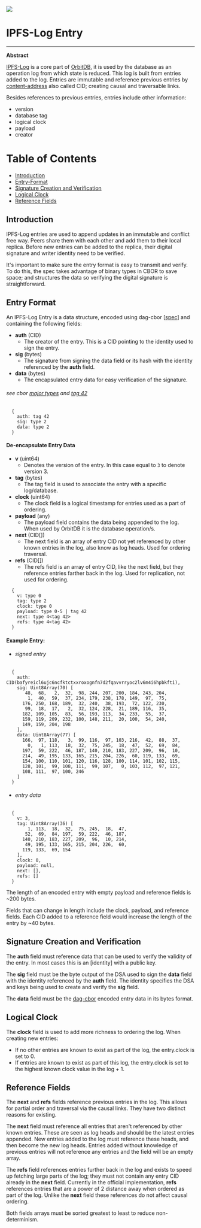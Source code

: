 ![](https://img.shields.io/badge/status-wip-orange.svg?style=flat-square)
# IPFS-Log Entry

-----

**Abstract**

[IPFS-Log](https://github.com/orbitdb/ipfs-log) is a core part of [OrbitDB](https://orbitdb.org), it is used by the database as an operation log from which state is reduced. This log is built from entries added to the log. Entries are immutable and reference previous entries by [content-address](https://docs.ipfs.io/concepts/content-addressing) also called CID; creating causal and traversable links.

Besides references to previous entries, entries include other information:

 - version
 - database tag
 - logical clock
 - payload
 - creator

# Table of Contents

- [Introduction](#introduction)
- [Entry-Format](#entry-format)
- [Signature Creation and Verification](#signature-creation-and-verification)
- [Logical Clock](#logical-clock)
- [Reference Fields](#reference-fields)

## Introduction

IPFS-Log entries are used to append updates in an immutable and conflict free way. Peers share them with each other and add them to their local replica.
Before new entries can be added to the replica, their digital signature and writer identity need to be verified.

It's important to make sure the entry format is easy to transmit and verify. To do this, the spec takes advantage of binary types in CBOR to save space; and structures the data so verifying the digital signature is straightforward.

## Entry Format

An IPFS-Log Entry is a data structure, encoded using dag-cbor [[spec](https://github.com/ipld/ipld/blob/master/specs/codecs/dag-cbor/spec.md)] and containing the following fields:

- **auth** (CID)
  - The creator of the entry. This is a CID pointing to the identity used to sign the entry.
- **sig** (bytes)
  - The signature from signing the data field or its hash with the identity referenced by the **auth** field.
- **data** (bytes)
  - The encapsulated entry data for easy verification of the signature.
###### see cbor [major types](https://www.rfc-editor.org/rfc/rfc8949.html#section-3.1) and [tag 42](https://github.com/ipld/cid-cbor/)

```
  {
    auth: tag 42
    sig: type 2
    data: type 2
  }
```

#### De-encapsulate Entry Data

- **v** (uint64)
  - Denotes the version of the entry. In this case equal to `3` to denote version 3.
- **tag** (bytes)
  - The tag field is used to associate the entry with a specific log/database.
- **clock** (uint64)
  - The clock field is a logical timestamp for entries used as a part of ordering.
- **payload** (any)
  - The payload field contains the data being appended to the log. When used by OrbitDB it is the database operation/s.
- **next** (CID[])
  - The next field is an array of entry CID not yet referenced by other known entries in the log, also know as log heads. Used for ordering traversal.
- **refs** (CID[])
  - The refs field is an array of entry CID, like the next field, but they reference entries farther back in the log. Used for replication, not used for ordering.
```
  {
    v: type 0
    tag: type 2
    clock: type 0
    payload: type 0-5 | tag 42
    next: type 4<tag 42>
    refs: type 4<tag 42>
  }
```

#### Example Entry:

- ###### signed entry
```
  {
    auth: CID(bafyreicl6ujc6ncfktctxxroxognfn7d2fqavvrryoc2lv6m4i6hpbkfti),
    sig: Uint8Array(70) [
       48,  68,   2,  32,  98, 244, 207, 200, 184, 243, 204,
        1,  40,  59,  37, 234, 179, 238, 178, 149,  97,  75,
      176, 250, 168, 189,  32, 240,  38, 193,  72, 122, 230,
       99,  18,  17,   2,  32, 124, 228,  21, 189, 116,  35,
      182, 109, 105,  83,  56, 193, 113,  34, 233,  55,  37,
      159, 119, 209, 232, 100, 148, 211,  20, 100,  54, 240,
      149, 159, 204, 198
    ],
    data: Uint8Array(77) [
      166,  97, 118,   3,  99, 116,  97, 103, 216,  42,  88,  37,
        0,   1, 113,  18,  32,  75, 245,  18,  47,  52,  69,  84,
      197,  59, 222,  46, 187, 140, 210, 183, 227, 209,  96,  10,
      214,  49, 195, 133, 165, 215, 204, 226,  60, 119, 133,  69,
      154, 100, 110, 101, 120, 116, 128, 100, 114, 101, 102, 115,
      128, 101,  99, 108, 111,  99, 107,   0, 103, 112,  97, 121,
      108, 111,  97, 100, 246
    ]
  }
```
- ###### entry data
```
  {
    v: 3,
    tag: Uint8Array(36) [
        1, 113,  18,  32,  75, 245,  18,  47,
       52,  69,  84, 197,  59, 222,  46, 187,
      140, 210, 183, 227, 209,  96,  10, 214,
       49, 195, 133, 165, 215, 204, 226,  60,
      119, 133,  69, 154
    ],
    clock: 0,
    payload: null,
    next: [],
    refs: []
  }
```

The length of an encoded entry with empty payload and reference fields is ~200 bytes.

Fields that can change in length include the clock, payload, and reference fields. Each CID added to a reference field would increase the length of the entry by ~40 bytes.

## Signature Creation and Verification

The **auth** field must reference data that can be used to verify the validity of the entry. In most cases this is an [identity] with a public key.

The **sig** field must be the byte output of the DSA used to sign the **data** field with the identity referenced by the **auth** field. The identity specifies the DSA and keys being used to create and verify the **sig** field.

The **data** field must be the [dag-cbor](https://github.com/ipld/ipld/blob/master/specs/codecs/dag-cbor/spec.md) encoded entry data in its bytes format.

## Logical Clock

The **clock** field is used to add more richness to ordering the log. When creating new entries:

 - If no other entries are known to exist as part of the log, the entry.clock is set to 0.
 - If entries are known to exist as part of this log, the entry.clock is set to the highest known clock value in the log + 1.

## Reference Fields

The **next** and **refs** fields reference previous entries in the log. This allows for partial order and traversal via the causal links. They have two distinct reasons for existing.

The **next** field must reference all entries that aren't referenced by other known entries. These are seen as log heads and should be the latest entries appended. New entries added to the log must reference these heads, and then become the new log heads. Entries added without knowledge of previous entries will not reference any entries and the field will be an empty array.

The **refs** field references entries further back in the log and exists to speed up fetching large parts of the log; they must not contain any entry CID already in the **next** field. Currently in the official implementation, **refs** references entries that are a power of 2 distance away when ordered as part of the log. Unlike the **next** field these references do not affect causal ordering.

Both fields arrays must be sorted greatest to least to reduce non-determinism.
